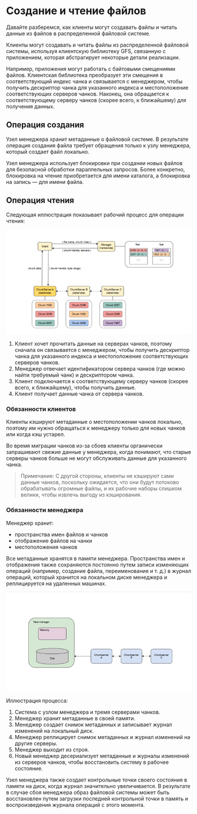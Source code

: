 # Создание и чтение файлов

Давайте разберемся, как клиенты могут создавать файлы и читать данные из файлов в распределенной файловой системе.

Клиенты могут создавать и читать файлы из распределенной файловой системы, используя клиентскую библиотеку GFS, связанную с приложением, которая абстрагирует некоторые детали реализации.

Например, приложения могут работать с байтовыми смещениями файлов. Клиентская библиотека преобразует эти смещения в соответствующий индекс чанка и связывается с менеджером, чтобы получить дескриптор чанка для указанного индекса и местоположение соответствующих серверов чанков. Наконец, она обращается к соответствующему серверу чанков (скорее всего, к ближайшему) для получения данных.

## Операция создания

Узел менеджера хранит метаданные о файловой системе. В результате операция создания файла требует обращения только к узлу менеджера, который создает файл локально.

Узел менеджера использует блокировки при создании новых файлов для безопасной обработки параллельных запросов. Более конкретно, блокировка на чтение приобретается для имени каталога, а блокировка на запись — для имени файла.

## Операция чтения

Следующая иллюстрация показывает рабочий процесс для операции чтения:

![img_1.png](img_1.png)

1. Клиент хочет прочитать данные на серверах чанков, поэтому сначала он связывается с менеджером, чтобы получить дескриптор чанка для указанного индекса и местоположение соответствующих серверов чанков.
2. Менеджер отвечает идентификатором сервера чанков (где можно найти требуемый чанк) и дескриптором чанка.
3. Клиент подключается к соответствующему серверу чанков (скорее всего, к ближайшему), чтобы получить данные.
4. Клиент получает данные чанка от сервера чанков.

### Обязанности клиентов

Клиенты кэшируют метаданные о местоположении чанков локально, поэтому им нужно обращаться к менеджеру только для новых чанков или когда кэш устарел.

Во время миграции чанков из-за сбоев клиенты органически запрашивают свежие данные у менеджера, когда понимают, что старые серверы чанков больше не могут обслуживать данные для указанного чанка.

> Примечание: С другой стороны, клиенты не кэшируют сами данные чанков, поскольку ожидается, что они будут потоково обрабатывать огромные файлы, и их рабочие наборы слишком велики, чтобы извлечь выгоду из кэширования.

### Обязанности менеджера

Менеджер хранит:
- пространства имен файлов и чанков
- отображение файлов на чанки
- местоположения чанков

Все метаданные хранятся в памяти менеджера. Пространства имен и отображения также сохраняются постоянно путем записи изменяющих операций (например, создание файла, переименование и т. д.) в журнал операций, который хранится на локальном диске менеджера и реплицируется на удаленных машинах.

![img_2.png](img_2.png)

Иллюстрация процесса:
1. Система с узлом менеджера и тремя серверами чанков.
2. Менеджер хранит метаданные в своей памяти.
3. Менеджер создает снимок метаданных и записывает журнал изменений на локальный диск.
4. Менеджер реплицирует снимок метаданных и журнал изменений на другие серверы.
5. Менеджер выходит из строя.
6. Новый менеджер десериализует метаданные и журналы изменений из серверов чанков, чтобы восстановить систему в рабочее состояние.

Узел менеджера также создает контрольные точки своего состояния в памяти на диск, когда журнал значительно увеличивается. В результате в случае сбоя менеджера образ файловой системы может быть восстановлен путем загрузки последней контрольной точки в память и воспроизведения журнала операций с этого момента.